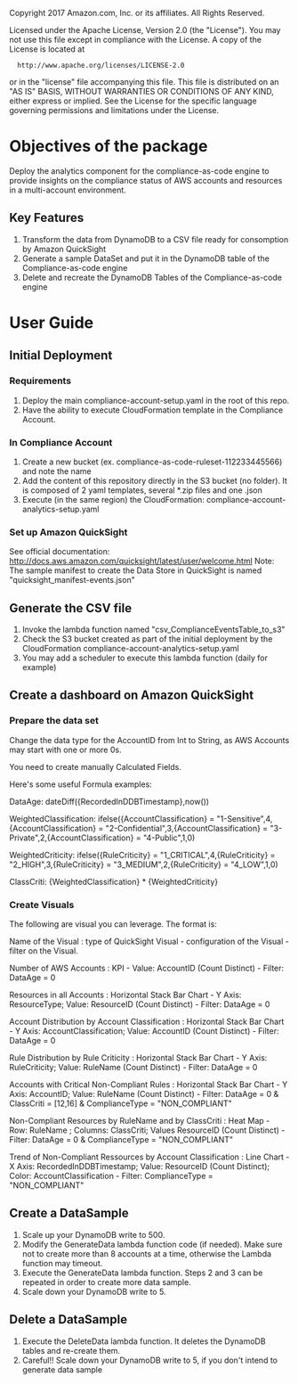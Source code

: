   Copyright 2017 Amazon.com, Inc. or its affiliates. All Rights Reserved.
  
  Licensed under the Apache License, Version 2.0 (the "License").
  You may not use this file except in compliance with the License.
  A copy of the License is located at
  
      http://www.apache.org/licenses/LICENSE-2.0
  
  or in the "license" file accompanying this file. This file is distributed 
  on an "AS IS" BASIS, WITHOUT WARRANTIES OR CONDITIONS OF ANY KIND, either 
  express or implied. See the License for the specific language governing 
  permissions and limitations under the License.

# Objectives of the package
Deploy the analytics component for the compliance-as-code engine to provide insights on the compliance status of AWS accounts and resources in a multi-account environment. 

## Key Features
1. Transform the data from DynamoDB to a CSV file ready for consomption by Amazon QuickSight
2. Generate a sample DataSet and put it in the DynamoDB table of the Compliance-as-code engine
3. Delete and recreate the DynamoDB Tables of the Compliance-as-code engine

# User Guide

## Initial Deployment

### Requirements
1. Deploy the main compliance-account-setup.yaml in the root of this repo.
2. Have the ability to execute CloudFormation template in the Compliance Account.

### In Compliance Account
1. Create a new bucket (ex. compliance-as-code-ruleset-112233445566) and note the name
2. Add the content of this repository directly in the S3 bucket (no folder). It is composed of 2 yaml templates, several *.zip files and one .json
3. Execute (in the same region) the CloudFormation: compliance-account-analytics-setup.yaml

### Set up Amazon QuickSight
See official documentation: http://docs.aws.amazon.com/quicksight/latest/user/welcome.html
Note: The sample manifest to create the Data Store in QuickSight is named "quicksight_manifest-events.json"

## Generate the CSV file
1. Invoke the lambda function named "csv_ComplianceEventsTable_to_s3"
2. Check the S3 bucket created as part of the initial deployment by the CloudFormation compliance-account-analytics-setup.yaml
3. You may add a scheduler to execute this lambda function (daily for example)

## Create a dashboard on Amazon QuickSight
### Prepare the data set
Change the data type for the AccountID from Int to String, as AWS Accounts may start with one or more 0s.

You need to create manually Calculated Fields.

Here's some useful Formula examples:

DataAge: dateDiff({RecordedInDDBTimestamp},now())

WeightedClassification: ifelse({AccountClassification} = "1-Sensitive",4,{AccountClassification} = "2-Confidential",3,{AccountClassification} = "3-Private",2,{AccountClassification} = "4-Public",1,0)

WeightedCriticity: ifelse({RuleCriticity} = "1_CRITICAL",4,{RuleCriticity} = "2_HIGH",3,{RuleCriticity} = "3_MEDIUM",2,{RuleCriticity} = "4_LOW",1,0)

ClassCriti: {WeightedClassification} * {WeightedCriticity}

### Create Visuals
The following are visual you can leverage. The format is:

Name of the Visual : type of QuickSight Visual - configuration of the Visual - filter on the Visual.

Number of AWS Accounts : KPI - Value: AccountID (Count Distinct) - Filter: DataAge = 0

Resources in all Accounts : Horizontal Stack Bar Chart - Y Axis: ResourceType; Value: ResourceID (Count Distinct) - Filter: DataAge = 0

Account Distribution by Account Classification : Horizontal Stack Bar Chart - Y Axis: AccountClassification; Value: AccountID (Count Distinct) - Filter: DataAge = 0

Rule Distribution by Rule Criticity : Horizontal Stack Bar Chart - Y Axis: RuleCriticity; Value: RuleName (Count Distinct) - Filter: DataAge = 0

Accounts with Critical Non-Compliant Rules : Horizontal Stack Bar Chart - Y Axis: AccountID; Value: RuleName (Count Distinct) - Filter: DataAge = 0 & ClassCriti = [12,16] & ComplianceType = "NON_COMPLIANT"

Non-Compliant Resources by RuleName and by ClassCriti : Heat Map - Row: RuleName ; Columns: ClassCriti; Values ResourceID (Count Distinct) - Filter: DataAge = 0 & ComplianceType = "NON_COMPLIANT"

Trend of Non-Compliant Ressources by Account Classification : Line Chart - X Axis: RecordedInDDBTimestamp; Value: ResourceID (Count Distinct); Color: AccountClassification - Filter: ComplianceType = "NON_COMPLIANT"

## Create a DataSample
1. Scale up your DynamoDB write to 500.
2. Modify the GenerateData lambda function code (if needed). Make sure not to create more than 8 accounts at a time, otherwise the Lambda function may timeout.
3. Execute the GenerateData lambda function.
Steps 2 and 3 can be repeated in order to create more data sample.
4. Scale down your DynamoDB write to 5.

## Delete a DataSample
1. Execute the DeleteData lambda function. It deletes the DynamoDB tables and re-create them. 
2. Careful!! Scale down your DynamoDB write to 5, if you don't intend to generate data sample
